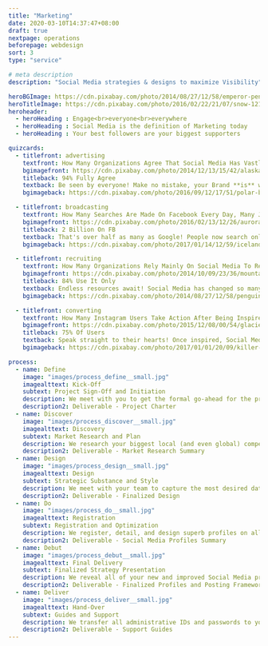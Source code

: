 ```yaml
---
title: "Marketing"
date: 2020-03-10T14:37:47+08:00
draft: true
nextpage: operations
beforepage: webdesign 
sort: 3
type: "service"

# meta description
description: "Social Media strategies & designs to maximize Visibility"

heroBGImage: https://cdn.pixabay.com/photo/2014/08/27/12/58/emperor-penguins-429127_1280.jpg
heroTitleImage: https://cdn.pixabay.com/photo/2016/02/22/21/07/snow-1216543_1280.jpg
heroheader:
  - heroHeading : Engage<br>everyone<br>everywhere
  - heroHeading : Social Media is the definition of Marketing today
  - heroHeading : Your best followers are your biggest supporters

quizcards:
  - titlefront: advertising
    textfront: How Many Organizations Agree That Social Media Has Vastly Improved Their Brand's Popularity?
    bgimagefront: https://cdn.pixabay.com/photo/2014/12/13/15/42/alaska-566722_1280.jpg
    titleback: 94% Fully Agree
    textback: Be seen by everyone! Make no mistake, your Brand **is** what you offer. This is true whether you are trying to attract more tourists, volunteers, pr donors. Social Media lets you reach every type of audience - all ages, all genders, all locations.<br><br>As millenials, Social Media is a part of ourselves. We know what attracts the most attention on all major platforms, Western AND Eastern, to make sure the entire world knows you and why they should invest their time, and potentially money, with you.
    bgimageback: https://cdn.pixabay.com/photo/2016/09/12/17/51/polar-bears-1665367_1280.jpg

  - titlefront: broadcasting
    textfront: How Many Searches Are Made On Facebook Every Day, Many Just For Destinations And Organizations?
    bgimagefront: https://cdn.pixabay.com/photo/2016/02/13/12/26/aurora-1197753_1280.jpg
    titleback: 2 Billion On FB
    textback: That's over half as many as Google! People now search only on Social Media for everything from planning where to travel, to who to donate to, to who to volunteer with globally.<br><br>We show you when, where, and how to post to get the very best value for each post you make because it is fact that every single new well-made post you make across the Social Media platforms can translate to dozens of new visitors to your profile. This directly results in huge increases in both your visitors and revenue.
    bgimageback: https://cdn.pixabay.com/photo/2017/01/14/12/59/iceland-1979445_1280.jpg

  - titlefront: recruiting
    textfront: How Many Organizations Rely Mainly On Social Media To Recruit Volunteers and Staff?
    bgimagefront: https://cdn.pixabay.com/photo/2014/10/09/23/36/mountains-482689_1280.jpg
    titleback: 84% Use It Only
    textback: Endless resources await! Social Media has changed so many of the rules that tourism and businesses are driven by, especially when it comes to finding the best and most passionate people to join your team as volunteers and staff.<br><br>We have both recruited and have been recruited on Social Media. We understand extremely well the techniques, benefits, and common mistakes most recruiters make. Using that knowledge, we provide step-by-step guides to recruit the very best resources.
    bgimageback: https://cdn.pixabay.com/photo/2014/08/27/12/58/penguins-429128_1280.jpg

  - titlefront: converting
    textfront: How Many Instagram Users Take Action After Being Inspired By A Single Excellent Post?
    bgimagefront: https://cdn.pixabay.com/photo/2015/12/08/00/54/glacier-1082163_1280.jpg
    titleback: 75% Of Users
    textback: Speak straight to their hearts! Once inspired, Social Media users will either go to your website, engage you in conversation, search for more information, or recommend you and your post to their friends and family.<br><br>We understand the complex algorithms that the different Social Media platforms use to increase the visibility of the best posts. We show you how to make sure your post is seen by the most number of people and results in the highest conversion of readers to followers.
    bgimageback: https://cdn.pixabay.com/photo/2017/01/01/20/09/killer-whales-1945411_1280.jpg

process:
  - name: Define
    image: "images/process_define__small.jpg"
    imagealttext: Kick-Off
    subtext: Project Sign-Off and Initiation
    description: We meet with you to get the formal go-ahead for the project. Then we meet with your team to review all of your current Social Media profiles and strategies. We establish what your goals are and should be, and then create a plan to get you to those goals from where you are right now.
    description2: Deliverable - Project Charter
  - name: Discover
    image: "images/process_discover__small.jpg"
    imagealttext: Discovery
    subtext: Market Research and Plan
    description: We research your biggest local (and even global) competitors on Social Media and understand what designs, posts, and strategies are working for them that we can make work for you instead.
    description2: Deliverable - Market Research Summary
  - name: Design
    image: "images/process_design__small.jpg"
    imagealttext: Design
    subtext: Strategic Substance and Style
    description: We meet with your team to capture the most desired data and designs to be included in your Social Media profiles. Once the initial designs are accepted, we begin creating visibility strategies, working closely with your team on content and design.
    description2: Deliverable - Finalized Design
  - name: Do
    image: "images/process_do__small.jpg"
    imagealttext: Registration
    subtext: Registration and Optimization
    description: We register, detail, and design superb profiles on all major Western AND Eastern platforms where you currently have no profiles. For those platforms you are already on, we optimize all of the content and designs to align with the new formal Design parameters.
    description2: Deliverable - Social Media Profiles Summary
  - name: Debut
    image: "images/process_debut__small.jpg"
    imagealttext: Final Delivery
    subtext: Finalized Strategy Presentation
    description: We reveal all of your new and improved Social Media profiles across all of the major platforms. We walk you through the frameworks we have created for you and your team so that you know what, when, and how to post for maximum visibility. Then, with your feedback, we integrate any changes you may wish to make and complete all remaining technical tasks.
    description2: Deliverable - Finalized Profiles and Posting Frameworks
  - name: Deliver
    image: "images/process_deliver__small.jpg"
    imagealttext: Hand-Over
    subtext: Guides and Support
    description: We transfer all administrative IDs and passwords to you and provide excellent user guides to help your staff take over the administrative tasks of making sure the profiles stay online and current after we hand them over. But that is not the end though as we will provide you with ongoing support and strategic advice for any changes you may wish to make to your profiles in the future.
    description2: Deliverable - Support Guides
---
```

